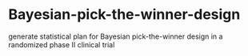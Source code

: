 # Bayesian-pick-the-winner-design
generate statistical plan for Bayesian pick-the-winner design in a randomized phase II clinical trial
